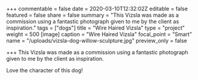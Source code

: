+++
commentable = false
date = 2020-03-10T12:32:02Z
editable = false
featured = false
share = false
summary = "This Vizsla was made as a commission using a fantastic photograph given to me by the client as inspiration."
tags = ["dogs"]
title = "Wire Haired Vizsla"
type = "project"
weight = 500
[image]
caption = "Wire Haired Vizsla"
focal_point = "Smart"
name = "/uploads/vizsla-dog-willow-sculpture.jpg"
preview_only = false

+++
This Vizsla was made as a commission using a fantastic photograph given to me by the client as inspiration.

Love the character of this dog!
